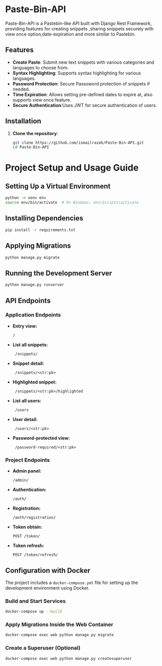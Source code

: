 # Paste-Bin-API

Paste-Bin-API is a Pastebin-like API built with Django Rest Framework, providing features for creating snippets ,sharing snippets securely with view once option,date-expiration and more similar to Pastebin.

## Features

- **Create Paste**: Submit new text snippets with various categories and languages to choose from.
- **Syntax Highlighting**: Supports syntax highlighting for various languages.
- **Password Protection**: Secure Passoword protection of snippets if needed.
- **Time Expiration**: Allows setting pre-defined dates to expire at, also supports view once feature.
- **Secure Authentication**:Uses JWT for secure authentication of users.


## Installation

1. **Clone the repository**:

   ```bash
   git clone https://github.com/ismailrazak/Paste-Bin-API.git
   cd Paste-Bin-API
# Project Setup and Usage Guide

## Setting Up a Virtual Environment

```bash
python -m venv env
source env/bin/activate  # On Windows: env\Scripts\activate
```

## Installing Dependencies

```bash
pip install -r requirements.txt
```

## Applying Migrations

```bash
python manage.py migrate
```

## Running the Development Server

```bash
python manage.py runserver
```

## API Endpoints

### Application Endpoints

- **Entry view:**
  ```
  /
  ```
- **List all snippets:**
  ```
   /snippets/
  ```
- **Snippet detail:**
  ```
   /snippets/<str:pk>
  ```
- **Highlighted snippet:**
  ```
   /snippets/<str:pk>/highlighted
  ```
- **List all users:**
  ```
   /users
  ```
- **User detail:**
  ```
   /users/<str:pk>
  ```
- **Password-protected view:**
  ```
   /password-required/<str:pk>
  ```

### Project Endpoints

- **Admin panel:**
  ```
  /admin/
  ```
- **Authentication:**
  ```
  /auth/
  ```
- **Registration:**
  ```
  /auth/registration/
  ```
- **Token obtain:**
  ```
  POST /token/
  ```
- **Token refresh:**
  ```
  POST /token/refresh/
  ```


## Configuration with Docker

The project includes a `docker-compose.yml` file for setting up the development environment using Docker.

### Build and Start Services

```bash
docker-compose up --build
```

### Apply Migrations Inside the Web Container

```bash
docker-compose exec web python manage.py migrate
```

### Create a Superuser (Optional)

```bash
docker-compose exec web python manage.py createsuperuser
```

